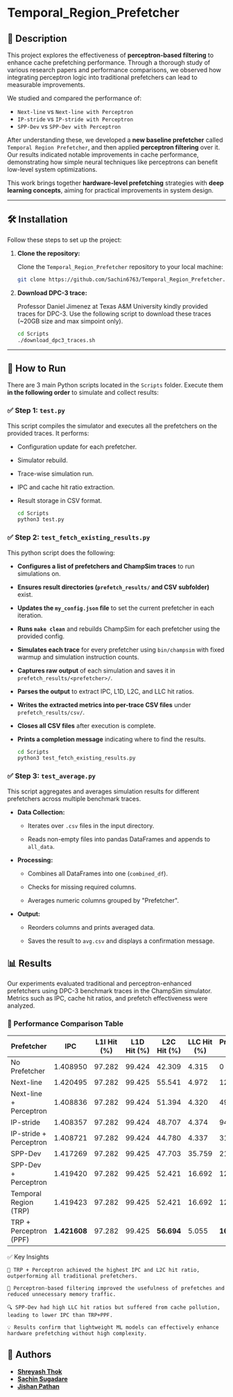 # Temporal_Region_Prefetcher

## 📘 Description

This project explores the effectiveness of **perceptron-based filtering** to enhance cache prefetching performance. Through a thorough study of various research papers and performance comparisons, we observed how integrating perceptron logic into traditional prefetchers can lead to measurable improvements.

We studied and compared the performance of:

- `Next-line` vs `Next-line with Perceptron`
- `IP-stride` vs `IP-stride with Perceptron`
- `SPP-Dev` vs `SPP-Dev with Perceptron`

After understanding these, we developed a **new baseline prefetcher** called `Temporal Region Prefetcher`, and then applied **perceptron filtering** over it. Our results indicated notable improvements in cache performance, demonstrating how simple neural techniques like perceptrons can benefit low-level system optimizations.

This work brings together **hardware-level prefetching** strategies with **deep learning concepts**, aiming for practical improvements in system design.

---


## 🛠️ Installation

Follow these steps to set up the project:

1. **Clone the repository:**

   Clone the `Temporal_Region_Prefetcher` repository to your local machine:

   ```bash
   git clone https://github.com/Sachin6763/Temporal_Region_Prefetcher.git
2. **Download DPC-3 trace:**

   Professor Daniel Jimenez at Texas A&M University kindly provided traces for DPC-3. Use the following script to download these traces (~20GB size and max simpoint only).

   ```bash
   cd Scripts
   ./download_dpc3_traces.sh

---

## 🚀 How to Run

There are 3 main Python scripts located in the `Scripts` folder. Execute them **in the following order** to simulate and collect results:

### ✅ Step 1: `test.py`

This script compiles the simulator and executes all the prefetchers on the provided traces. It performs:
- Configuration update for each prefetcher.
- Simulator rebuild.
- Trace-wise simulation run.
- IPC and cache hit ratio extraction.
- Result storage in CSV format.


   ```bash
  cd Scripts
  python3 test.py
### ✅ Step 2: `test_fetch_existing_results.py`

This python script does the following:
-    **Configures a list of prefetchers and ChampSim traces** to run simulations on.
    
-    **Ensures result directories (`prefetch_results/` and CSV subfolder)** exist.
    
-    **Updates the `my_config.json` file** to set the current prefetcher in each iteration.
    
-    **Runs `make clean`** and rebuilds ChampSim for each prefetcher using the provided config.
    
-    **Simulates each trace** for every prefetcher using `bin/champsim` with fixed warmup and simulation instruction counts.
    
-    **Captures raw output** of each simulation and saves it in `prefetch_results/<prefetcher>/`.
    
-    **Parses the output** to extract IPC, L1D, L2C, and LLC hit ratios.
    
-    **Writes the extracted metrics into per-trace CSV files** under `prefetch_results/csv/`.
    
-    **Closes all CSV files** after execution is complete.
    
-    **Prints a completion message** indicating where to find the results.


      ```bash
     cd Scripts
     python3 test_fetch_existing_results.py
### ✅ Step 3: `test_average.py`

This script aggregates and averages simulation results for different prefetchers across multiple benchmark traces.

-   **Data Collection:**
    
    -   Iterates over `.csv` files in the input directory.
        
    -   Reads non-empty files into pandas DataFrames and appends to `all_data`.
        
-   **Processing:**
    
    -   Combines all DataFrames into one (`combined_df`).
        
    -   Checks for missing required columns.
        
    -   Averages numeric columns grouped by "Prefetcher".
        
-   **Output:**
    
    -   Reorders columns and prints averaged data.
        
    -   Saves the result to `avg.csv` and displays a confirmation message.

## 📊 Results

Our experiments evaluated traditional and perceptron-enhanced prefetchers using DPC-3 benchmark traces in the ChampSim simulator. Metrics such as IPC, cache hit ratios, and prefetch effectiveness were analyzed.


### 🔬 Performance Comparison Table

| Prefetcher              | IPC       | L1I Hit (%) | L1D Hit (%) | L2C Hit (%) | LLC Hit (%) | Prefetches Issued | Useful Prefetches |
|-------------------------|-----------|-------------|-------------|-------------|--------------|--------------------|--------------------|
| No Prefetcher           | 1.408950  | 97.282      | 99.424      | 42.309      | 4.315        | 0                  | 0                  |
| Next-line               | 1.420495  | 97.282      | 99.425      | 55.541      | 4.972        | 12399.22           | 1301.11            |
| Next-line + Perceptron  | 1.408836  | 97.282      | 99.424      | 51.394      | 4.320        | 4971.44            | 29.56              |
| IP-stride               | 1.408357  | 97.282      | 99.424      | 48.707      | 4.374        | 9434.56            | 104.11             |
| IP-stride + Perceptron  | 1.408721  | 97.282      | 99.424      | 44.780      | 4.337        | 3162.00            | 37.67              |
| SPP-Dev                 | 1.417269  | 97.282      | 99.425      | 47.703      | 35.759       | 21505.56           | 248.78             |
| SPP-Dev + Perceptron    | 1.419420  | 97.282      | 99.425      | 52.421      | 16.692       | 12977.67           | 952.89             |
| Temporal Region (TRP)   | 1.419423  | 97.282      | 99.425      | 52.421      | 16.692       | 12978.11           | 953.00             |
| TRP + Perceptron (PPF)  | **1.421608** | 97.282   | 99.425      | **56.694**  | 5.055        | **16241.11**        | **1631.33**         |




✅ Key Insights

    🧠 TRP + Perceptron achieved the highest IPC and L2C hit ratio, outperforming all traditional prefetchers.

    🎯 Perceptron-based filtering improved the usefulness of prefetches and reduced unnecessary memory traffic.

    🔍 SPP-Dev had high LLC hit ratios but suffered from cache pollution, leading to lower IPC than TRP+PPF.

    💡 Results confirm that lightweight ML models can effectively enhance hardware prefetching without high complexity.


   

## 🧠 Authors


- [**Shreyash Thok**](https://github.com/ShreyashThok24731)  
- [**Sachin Sugadare**](https://github.com/Sachin6763)  
- [**Jishan Pathan**](https://github.com/Jishan5707) 
